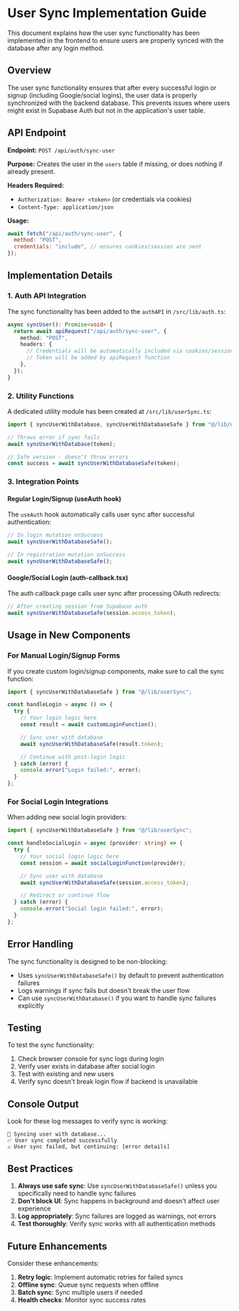 # User Sync Implementation Guide

This document explains how the user sync functionality has been implemented in the frontend to ensure users are properly synced with the database after any login method.

## Overview

The user sync functionality ensures that after every successful login or signup (including Google/social logins), the user data is properly synchronized with the backend database. This prevents issues where users might exist in Supabase Auth but not in the application's user table.

## API Endpoint

**Endpoint:** `POST /api/auth/sync-user`

**Purpose:** Creates the user in the `users` table if missing, or does nothing if already present.

**Headers Required:**

- `Authorization: Bearer <token>` (or credentials via cookies)
- `Content-Type: application/json`

**Usage:**

```javascript
await fetch("/api/auth/sync-user", {
  method: "POST",
  credentials: "include", // ensures cookies/session are sent
});
```

## Implementation Details

### 1. Auth API Integration

The sync functionality has been added to the `authAPI` in `/src/lib/auth.ts`:

```typescript
async syncUser(): Promise<void> {
  return await apiRequest("/api/auth/sync-user", {
    method: "POST",
    headers: {
      // Credentials will be automatically included via cookies/session
      // Token will be added by apiRequest function
    },
  });
}
```

### 2. Utility Functions

A dedicated utility module has been created at `/src/lib/userSync.ts`:

```typescript
import { syncUserWithDatabase, syncUserWithDatabaseSafe } from "@/lib/userSync";

// Throws error if sync fails
await syncUserWithDatabase(token);

// Safe version - doesn't throw errors
const success = await syncUserWithDatabaseSafe(token);
```

### 3. Integration Points

#### Regular Login/Signup (useAuth hook)

The `useAuth` hook automatically calls user sync after successful authentication:

```typescript
// In login mutation onSuccess
await syncUserWithDatabaseSafe();

// In registration mutation onSuccess
await syncUserWithDatabaseSafe();
```

#### Google/Social Login (auth-callback.tsx)

The auth callback page calls user sync after processing OAuth redirects:

```typescript
// After creating session from Supabase auth
await syncUserWithDatabaseSafe(session.access_token);
```

## Usage in New Components

### For Manual Login/Signup Forms

If you create custom login/signup components, make sure to call the sync function:

```typescript
import { syncUserWithDatabaseSafe } from "@/lib/userSync";

const handleLogin = async () => {
  try {
    // Your login logic here
    const result = await customLoginFunction();

    // Sync user with database
    await syncUserWithDatabaseSafe(result.token);

    // Continue with post-login logic
  } catch (error) {
    console.error("Login failed:", error);
  }
};
```

### For Social Login Integrations

When adding new social login providers:

```typescript
import { syncUserWithDatabaseSafe } from "@/lib/userSync";

const handleSocialLogin = async (provider: string) => {
  try {
    // Your social login logic here
    const session = await socialLoginFunction(provider);

    // Sync user with database
    await syncUserWithDatabaseSafe(session.access_token);

    // Redirect or continue flow
  } catch (error) {
    console.error("Social login failed:", error);
  }
};
```

## Error Handling

The sync functionality is designed to be non-blocking:

- Uses `syncUserWithDatabaseSafe()` by default to prevent authentication failures
- Logs warnings if sync fails but doesn't break the user flow
- Can use `syncUserWithDatabase()` if you want to handle sync failures explicitly

## Testing

To test the sync functionality:

1. Check browser console for sync logs during login
2. Verify user exists in database after social login
3. Test with existing and new users
4. Verify sync doesn't break login flow if backend is unavailable

## Console Output

Look for these log messages to verify sync is working:

```
🔄 Syncing user with database...
✅ User sync completed successfully
⚠️ User sync failed, but continuing: [error details]
```

## Best Practices

1. **Always use safe sync**: Use `syncUserWithDatabaseSafe()` unless you specifically need to handle sync failures
2. **Don't block UI**: Sync happens in background and doesn't affect user experience
3. **Log appropriately**: Sync failures are logged as warnings, not errors
4. **Test thoroughly**: Verify sync works with all authentication methods

## Future Enhancements

Consider these enhancements:

1. **Retry logic**: Implement automatic retries for failed syncs
2. **Offline sync**: Queue sync requests when offline
3. **Batch sync**: Sync multiple users if needed
4. **Health checks**: Monitor sync success rates
